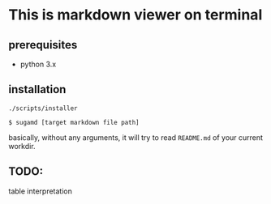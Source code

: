 # This is markdown viewer on terminal

## prerequisites

- python 3.x

## installation

```
./scripts/installer
```

```
$ sugamd [target markdown file path]
```

basically, without any arguments, it will try to read `README.md` of your current workdir.


## TODO:

table interpretation

